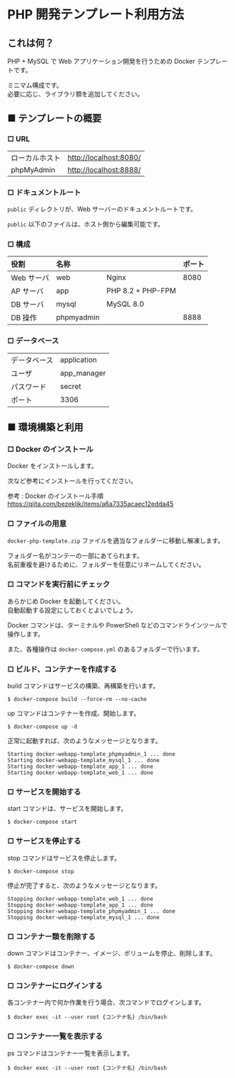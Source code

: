 PHP 開発テンプレート利用方法
==========

## これは何？

PHP + MySQL で Web アプリケーション開発を行うための Docker テンプレートです。

ミニマム構成です。  
必要に応じ、ライブラリ類を追加してください。


## ■ テンプレートの概要

### □ URL

|||
|:--|:--|
|ローカルホスト|[http://localhost:8080/](http://localhost:8080/)|
|phpMyAdmin|[http://localhost:8888/](http://localhost:8888/)|


### □ ドキュメントルート

`public` ディレクトリが、Web サーバーのドキュメントルートです。

`public` 以下のファイルは、ホスト側から編集可能です。

### □ 構成

|役割|名称||ポート|
|:--|:--|:--|:--|
|Web サーバ|web|Nginx|8080|
|AP サーバ|app|PHP 8.2 + PHP-FPM||
|DB サーバ|mysql|MySQL 8.0||
|DB 操作|phpmyadmin||8888|

### □ データベース

|||
|:--|:--|
|データベース|application|
|ユーザ|app_manager|
|パスワード|secret|
|ポート|3306|


## ■ 環境構築と利用
### □ Docker のインストール

Docker をインストールします。  

次など参考にインストールを行ってください。

参考 : Docker のインストール手順  
https://qiita.com/bezeklik/items/a6a7335acaec12edda45


### □ ファイルの用意

`docker-php-template.zip` ファイルを適当なフォルダーに移動し解凍します。

フォルダー名がコンテーの一部にあてられます。  
名前重複を避けるために、フォルダーを任意にリネームしてください。

### □ コマンドを実行前にチェック

あらかじめ Docker を起動してください。  
自動起動する設定にしておくとよいでしょう。

Docker コマンドは、ターミナルや PowerShell などのコマンドラインツールで操作します。

また、各種操作は `docker-compose.yml` のあるフォルダーで行います。


### □ ビルド、コンテナーを作成する

build コマンドはサービスの構築、再構築を行います。

```
$ docker-compose build --force-rm --no-cache
```

up コマンドはコンテナーを作成、開始します。

```
$ docker-compose up -d
```

正常に起動すれば、次のようなメッセージとなります。

```
Starting docker-webapp-template_phpmyadmin_1 ... done
Starting docker-webapp-template_mysql_1 ... done
Starting docker-webapp-template_app_1 ... done
Starting docker-webapp-template_web_1 ... done
```


### □ サービスを開始する

start コマンドは、サービスを開始します。

```
$ docker-compose start
```

### □ サービスを停止する

stop コマンドはサービスを停止します。

```
$ docker-compose stop
```

停止が完了すると、次のようなメッセージとなります。

```
Stopping docker-webapp-template_web_1 ... done
Stopping docker-webapp-template_app_1 ... done
Stopping docker-webapp-template_phpmyadmin_1 ... done
Stopping docker-webapp-template_mysql_1 ... done
```

### □ コンテナー類を削除する

down コマンドはコンテナー、イメージ、ボリュームを停止、削除します。

```
$ docker-compose down
```

### □ コンテナーにログインする

各コンテナー内で何か作業を行う場合、次コマンドでログインします。

```
$ docker exec -it --user root {コンテナ名} /bin/bash
```

### □ コンテナー一覧を表示する

ps コマンドはコンテナー一覧を表示します。

```
$ docker exec -it --user root {コンテナ名} /bin/bash
```
